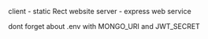 client - static Rect website
server - express web service

dont forget about .env with MONGO_URI and JWT_SECRET
